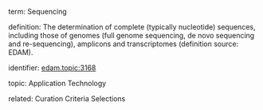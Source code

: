 term: Sequencing

definition: The determination of complete (typically nucleotide) sequences, including those of genomes (full genome sequencing, de novo sequencing and re-sequencing), amplicons and transcriptomes (definition source: EDAM).

identifier: [edam.topic:3168](https://identifiers.org/edam:topic_3168)

topic: Application Technology

related: Curation Criteria Selections